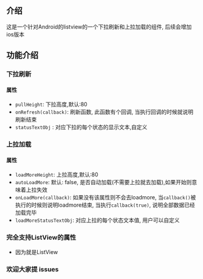 ## 介绍

这是一个针对Android的listview的一个下拉刷新和上拉加载的组件, 后续会增加ios版本

## 功能介绍

### 下拉刷新

#### 属性

- `pullHeight`: 下拉高度,默认:80
- `onRefresh(callback)`: 刷新函数, 此函数有个回调, 当执行回调的时候就说明刷新结束
- `statusTextObj` : 对应下拉的每个状态的显示文本,自定义

### 上拉加载

#### 属性

- `loadMoreHeight`: 上拉高度,默认:80
- `autoLoadMore`: 默认: false, 是否自动加载(不需要上拉就去加载),如果开始则意味着上拉失效
- `onLoadMore(callback)`: 如果没有该属性则不会去loadmore, 当`callback()`被执行的时候则说明loadmore结束, 当执行`callback(true)`, 说明全部数据已经加载完毕
- `loadMoreStatusTextObj`: 对应上拉的每个状态文本值, 用户可以自定义

### 完全支持ListView的属性

- 因为就是ListView

### 欢迎大家提 issues